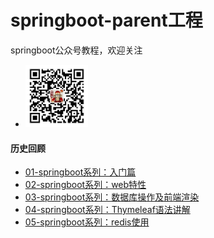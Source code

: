# springboot-parent工程
springboot公众号教程，欢迎关注
 
- <img src="https://github.com/zhangliang520/springboot-parent/blob/master/gzh.png" alt="公众号" width="100" height="100" align="bottom" />

 

#### 历史回顾

- [01-springboot系列：入门篇](http://mp.weixin.qq.com/s?__biz=MzIwNDUzNTYxMA==&mid=2247484357&idx=1&sn=5d5e2f606d2d8b35963086f275122355&chksm=973fe190a04868869833d8553d900583012c6b40facdc11c2baee877e65d23930714b08e4840&scene=21#wechat_redirect) 
- [02-springboot系列：web特性](http://mp.weixin.qq.com/s?__biz=MzIwNDUzNTYxMA==&mid=2247484373&idx=1&sn=d50411d4b3c68d7d2ced2b55eef14420&chksm=973fe180a0486896ca61173395cdc0b7ac0bcdb93dd0050902ee8cd59a57901af9c6a729398d&scene=21#wechat_redirect)  
- [03-springboot系列：数据库操作及前端渲染](http://mp.weixin.qq.com/s?__biz=MzIwNDUzNTYxMA==&mid=2247484379&idx=1&sn=160845dcabaf7ffce4789cd88872fc74&chksm=973fe18ea04868980399d7f04249ef687dd069695e28f0b7f5049d6c56e8e30cc1d289761210&scene=21#wechat_redirect)  
- [04-springboot系列：Thymeleaf语法讲解](http://mp.weixin.qq.com/s?__biz=MzIwNDUzNTYxMA==&mid=2247484381&idx=1&sn=1a438186d4f2be26601f835ee5e0230d&chksm=973fe188a048689edb6adba4f5e46b22861e0d79bc9fcb17ae3881c1f6065194cb7badd2038b&scene=21#wechat_redirect)  
- [05-springboot系列：redis使用](https://mp.weixin.qq.com/s?__biz=MzIwNDUzNTYxMA==&mid=2247484400&idx=1&sn=739acb0a0364e11d018416c649919b4a&chksm=973fe1a5a04868b3c5f48d746effaeeb8ba41f4914b73779bad9ad00f059d4cfadbdd6ef685f&token=107702778&lang=zh_CN#rd)  

